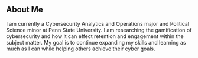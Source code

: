 ## About Me

I am currently a Cybersecurity Analytics and Operations major and Political Science minor at Penn State University. I am researching the gamification of cybersecurity and how it can effect retention and engagement within the subject matter. My goal is to continue expanding my skills and learning as much as I can while helping others achieve their cyber goals.

